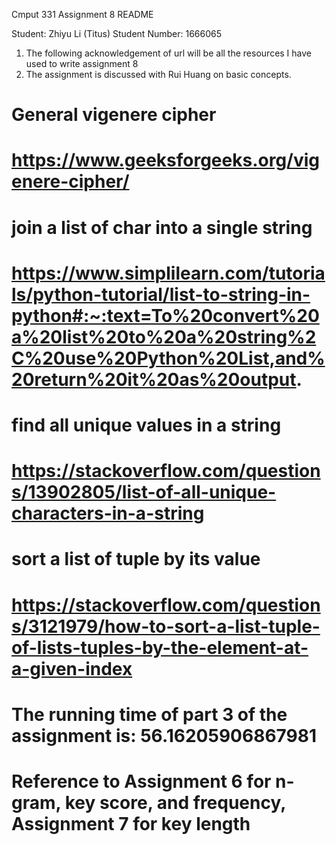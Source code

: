 Cmput 331 Assignment 8 README

Student: Zhiyu Li (Titus)
Student Number: 1666065

1. The following acknowledgement of url will be all the resources I have used to write assignment 8
2. The assignment is discussed with Rui Huang on basic concepts.

# General vigenere cipher

# https://www.geeksforgeeks.org/vigenere-cipher/

# join a list of char into a single string

# https://www.simplilearn.com/tutorials/python-tutorial/list-to-string-in-python#:~:text=To%20convert%20a%20list%20to%20a%20string%2C%20use%20Python%20List,and%20return%20it%20as%20output.

# find all unique values in a string

# https://stackoverflow.com/questions/13902805/list-of-all-unique-characters-in-a-string

# sort a list of tuple by its value

# https://stackoverflow.com/questions/3121979/how-to-sort-a-list-tuple-of-lists-tuples-by-the-element-at-a-given-index

# The running time of part 3 of the assignment is: 56.16205906867981

# Reference to Assignment 6 for n-gram, key score, and frequency, Assignment 7 for key length
